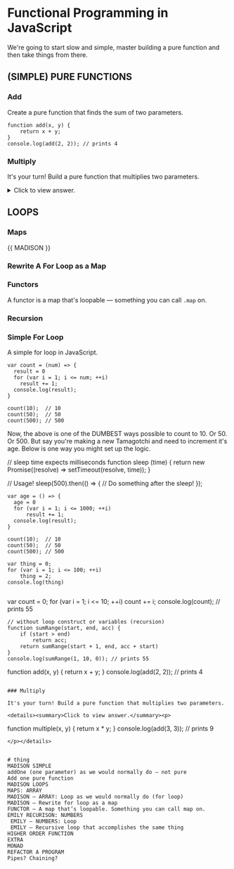 # Functional Programming in JavaScript

We're going to start slow and simple, master building a pure function and then take things from there. 

## (SIMPLE) PURE FUNCTIONS

### Add

Create a pure function that finds the sum of two parameters. 

```
function add(x, y) {
    return x + y;
}
console.log(add(2, 2)); // prints 4
```

### Multiply

It's your turn! Build a pure function that multiplies two parameters.

<details><summary>Click to view answer.</summary><p>

```
function multiple(x, y) {
  return x * y; 
} 
console.log(add(3, 3)); // prints 9
```
</p></details>

## LOOPS

### Maps

{{ MADISON }}

### Rewrite A For Loop as a Map

### Functors
A functor is a map that's loopable — something you can call `.map` on. 

### Recursion

### Simple For Loop

A simple for loop in JavaScript.

```
var count = (num) => {
  result = 0
  for (var i = 1; i <= num; ++i)
    result += 1;
  console.log(result);
}

count(10);  // 10
count(50);  // 50
count(500); // 500

```

Now, the above is one of the DUMBEST ways possible to count to 10. Or 50. Or 500. But say you're making a new Tamagotchi and need to increment it's age. Below is one way you might set up the logic. 

// sleep time expects milliseconds
function sleep (time) {
  return new Promise((resolve) => setTimeout(resolve, time));
}

// Usage!
sleep(500).then(() => {
    // Do something after the sleep!
});


```
var age = () => {
  age = 0
  for (var i = 1; i <= 1000; ++i)
      result += 1;
  console.log(result);
}

count(10);  // 10
count(50);  // 50
count(500); // 500

```

```
var thing = 0;
for (var i = 1; i <= 100; ++i)
    thing = 2;
console.log(thing)


```
var count = 0;
for (var i = 1; i <= 10; ++i)
    count += i;
console.log(count); // prints 55
```
// without loop construct or variables (recursion)
function sumRange(start, end, acc) {
    if (start > end)
        return acc;
    return sumRange(start + 1, end, acc + start)
}
console.log(sumRange(1, 10, 0)); // prints 55

```
function add(x, y) {
    return x + y;
}
console.log(add(2, 2)); // prints 4
```

### Multiply

It's your turn! Build a pure function that multiplies two parameters.

<details><summary>Click to view answer.</summary><p>

```
function multiple(x, y) {
  return x * y; 
} 
console.log(add(3, 3)); // prints 9
```
</p></details>


# thing
MADISON SIMPLE
addOne (one parameter) as we would normally do — not pure
Add one pure function
MADISON LOOPS
MAPS: ARRAY
MADISON — ARRAY: Loop as we would normally do (for loop)
MADISON — Rewrite for loop as a map
FUNCTOR — A map that’s loopable. Something you can call map on.
EMILY RECURISON: NUMBERS
 EMILY — NUMBERS: Loop
 EMILY — Recursive loop that accomplishes the same thing
HIGHER ORDER FUNCTION
EXTRA
MONAD
REFACTOR A PROGRAM
Pipes? Chaining? 


